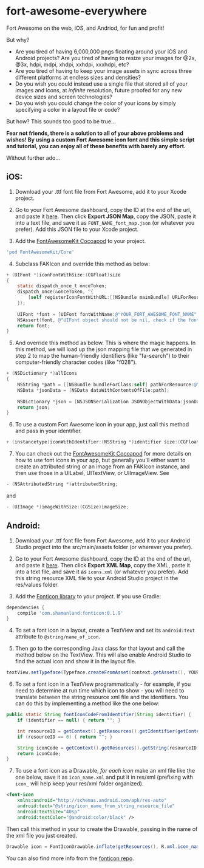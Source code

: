 # fort-awesome-everywhere
Fort Awesome on the web, iOS, and Andriod, for fun and profit!

But why?
* Are you tired of having 6,000,000 pngs floating around your iOS and Android projects? Are you tired of having to resize your images for @2x, @3x, hdpi, mdpi, xhdpi, xxhdpi, xxxhdpi, etc?
* Are you tired of having to keep your image assets in sync across three different platforms at endless sizes and densities?
* Do you wish you could instead use a single file that stored all of your images and icons, at _infinite_ resolution, future proofed for any new device sizes and screen technologies? 
* Do you wish you could change the color of your icons by simply specifying a color in a layout file or code? 

But how? This sounds too good to be true...

**Fear not friends, there is a solution to all of your above problems and wishes! By using a custom Fort Awesome icon font and this simple script and tutorial, you can enjoy all of these benefits with barely any effort.**

Without further ado...

## iOS:

1) Download your .ttf font file from Fort Awesome, add it to your Xcode project.


2) Go to your Fort Awesome dashboard, copy the ID at the end of the url, and paste it [here](https://knotlabs.github.io/fort-awesome-everywhere/). Then click **Export JSON Map**, copy the JSON, paste it into a text file, and save it as ```FONT_NAME_font_map.json``` (or whatever you prefer). Add this JSON file to your Xcode project. 


3) Add the [FontAwesomeKit Cocoapod](https://github.com/PrideChung/FontAwesomeKit) to your project.
```ruby 
'pod FontAwesomeKit/Core'
``` 


4) Subclass FAKIcon and override this method as below:
```objective-c
+ (UIFont *)iconFontWithSize:(CGFloat)size
{
    static dispatch_once_t onceToken;
    dispatch_once(&onceToken, ^{
        [self registerIconFontWithURL:[[NSBundle mainBundle] URLForResource:@"YOUR_FONT_FILE_NAME" withExtension:@"ttf"]];
    });
    
    UIFont *font = [UIFont fontWithName:@"YOUR_FORT_AWESOME_FONT_NAME" size:size];
    NSAssert(font, @"UIFont object should not be nil, check if the font file is added to the application bundle and you're using the correct font name.");
    return font;
}
```

5) And override this method as below. This is where the magic happens. In this method, we will load up the json mapping file that we generated in step 2 to map the human-friendly identifiers (like "fa-search") to their computer-friendly character codes (like "f028").

```objective-c
+ (NSDictionary *)allIcons
{
    NSString *path = [[NSBundle bundleForClass:self] pathForResource:@"FONT_NAME_font_map" ofType:@"json"];
    NSData *jsonData = [NSData dataWithContentsOfFile:path];
    
    NSDictionary *json = [NSJSONSerialization JSONObjectWithData:jsonData options:NSJSONReadingAllowFragments error:nil];
    return json;
}
```

6) To use a custom Fort Awesome icon in your app, just call this method and pass in your identifier.
```objective-c
+ (instancetype)iconWithIdentifier:(NSString *)identifier size:(CGFloat)size error:(NSError **)error;
```

7) You can check out the [FontAwesomeKit Cocoapod](https://github.com/PrideChung/FontAwesomeKit) for more details on how to use font icons in your app, but generally you'll either want to create an attributed string or an image from an FAKIcon instance, and then use those in a UILabel, UITextView, or UIImageView. See 
```objective-c 
- (NSAttributedString *)attributedString;
``` 
and 
```objective-c
- (UIImage *)imageWithSize:(CGSize)imageSize;
```


## Android:

1) Download your .ttf font file from Fort Awesome, add it to your Android Studio project into the src/main/assets folder (or wherever you prefer). 


2) Go to your Fort Awesome dashboard, copy the ID at the end of the url, and paste it [here](https://knotlabs.github.io/fort-awesome-everywhere/). Then click **Export XML Map**, copy the XML, paste it into a text file, and save it as ```icons.xml``` (or whatever you prefer). Add this string resource XML file to your Android Studio project in the res/values folder. 


3) Add the [Fonticon library](https://github.com/shamanland/fonticon) to your project. If you use Gradle: 
```groovy
dependencies {
    compile 'com.shamanland:fonticon:0.1.9'
}
```

4) To set a font icon in a layout, create a TextView and set its ```android:text``` attribute to ```@string/name_of_icon```.

5) Then go to the corresponding Java class for that layout and call the method below on the TextView. This will also enable Android Studio to find the actual icon and show it in the layout file. 

```java
textView.setTypeface(Typeface.createFromAsset(context.getAssets(), YOUR_FONT_FILE_NAME.ttf));
```

6) To set a font icon in a TextView programmatically - for example, if you need to determine at run time which icon to show - you will need to translate between the string resource xml file and the identifiers. You can do this by implementing a method like the one below: 
```java
public static String fontIconCodeFromIdentifier(String identifier) {
    if (identifier == null) { return ""; }

    int resourceID = getContext().getResources().getIdentifier(getContext().getPackageName() + ":string/" + identifier, null, null);
    if (resourceID == 0) { return ""; }

    String iconCode = getContext().getResources().getString(resourceID);
    return iconCode;
}
```

7) To use a font icon as a Drawable, _for each icon_ make an xml file like the one below, save it as ```icon_name.xml``` and put it in res/xml (prefixing with ```icon_``` will help keep your res/xml folder organized).
```xml
<font-icon
    xmlns:android="http://schemas.android.com/apk/res-auto"
    android:text="@string/icon_name_from_string_resource_file"
    android:textSize="40sp"
    android:textColor="@android:color/black" />
```
Then call this method in your to create the Drawable, passing in the name of the xml file you just created. 
```java
Drawable icon = FontIconDrawable.inflate(getResources(), R.xml.icon_name);
```
You can also find more info from the [fonticon repo](https://github.com/shamanland/fonticon#usage).
